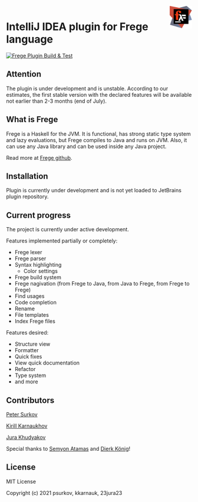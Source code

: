 <a href="https://github.com/IntelliJ-Frege/intellij-frege/">
    <img src="https://raw.githubusercontent.com/IntelliJ-Frege/intellij-frege/master/src/main/resources/icons/PluginLogo.png" alt="Plugin logo" title="Plugin logo" align="right" height="60" />
</a>

# IntelliJ IDEA plugin for Frege language
[![Frege Plugin Build & Test](https://github.com/IntelliJ-Frege/intellij-frege/actions/workflows/tests.yml/badge.svg)](https://github.com/IntelliJ-Frege/intellij-frege/actions/workflows/tests.yml)

## Attention
The plugin is under development and is unstable. According to our estimates, the first stable version with the declared features will be available not earlier than 2-3 months (end of July).

## What is Frege

Frege is a Haskell for the JVM. It is functional, has strong static type system and lazy evaluations, 
but Frege compiles to Java and runs on JVM. Also, it can use any Java library and can be used inside any Java project.

Read more at [Frege github](https://github.com/Frege/frege).

## Installation

Plugin is currently under development and is not yet loaded to JetBrains plugin repository.

## Current progress

The project is currently under active development. 

Features implemented partially or completely:
- Frege lexer
- Frege parser 
- Syntax highlighting
    - Color settings
- Frege build system
- Frege nagivation (from Frege to Java, from Java to Frege, from Frege to Frege)
- Find usages
- Code completion
- Rename
- File templates
- Index Frege files

Features desired:
- Structure view
- Formatter
- Quick fixes
- View quick documentation
- Refactor
- Type system
- and more


## Contributors

[Peter Surkov](https://github.com/psurkov/)

[Kirill Karnaukhov](https://github.com/kkarnauk)

[Jura Khudyakov](https://github.com/23jura23/)

Special thanks to [Semyon Atamas](https://github.com/satamas) and [Dierk König](https://github.com/Dierk)!

## License

MIT License

Copyright (c) 2021 psurkov, kkarnauk, 23jura23
